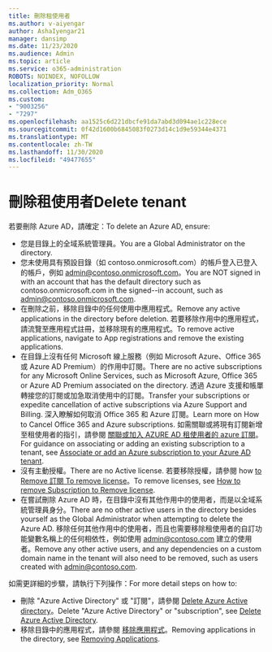 ```yaml
---
title: 刪除租使用者
ms.author: v-aiyengar
author: AshaIyengar21
manager: dansimp
ms.date: 11/23/2020
ms.audience: Admin
ms.topic: article
ms.service: o365-administration
ROBOTS: NOINDEX, NOFOLLOW
localization_priority: Normal
ms.collection: Adm_O365
ms.custom:
- "9003256"
- "7297"
ms.openlocfilehash: aa1525c6d221dbcfe91da7abd3d094ae1c228ece
ms.sourcegitcommit: 0f42d1600b6845083f0273d14c1d9e59344e4371
ms.translationtype: MT
ms.contentlocale: zh-TW
ms.lasthandoff: 11/30/2020
ms.locfileid: "49477655"
---
```

# <a name="delete-tenant"></a><span data-ttu-id="e2381-102">刪除租使用者</span><span class="sxs-lookup"><span data-stu-id="e2381-102">Delete tenant</span></span>

<span data-ttu-id="e2381-103">若要刪除 Azure AD，請確定：</span><span class="sxs-lookup"><span data-stu-id="e2381-103">To delete an Azure AD, ensure:</span></span>
- <span data-ttu-id="e2381-104">您是目錄上的全域系統管理員。</span><span class="sxs-lookup"><span data-stu-id="e2381-104">You are a Global Administrator on the directory.</span></span>
- <span data-ttu-id="e2381-105">您未使用具有預設目錄（如 contoso.onmicrosoft.com）的帳戶登入已登入的帳戶，例如 admin@contoso.onmicrosoft.com。</span><span class="sxs-lookup"><span data-stu-id="e2381-105">You are NOT signed in with an account that has the default directory such as contoso.onmicrosoft.com in the signed--in account, such as admin@contoso.onmicrosoft.com.</span></span>
- <span data-ttu-id="e2381-106">在刪除之前，移除目錄中的任何使用中應用程式。</span><span class="sxs-lookup"><span data-stu-id="e2381-106">Remove any active applications in the directory before deletion.</span></span> <span data-ttu-id="e2381-107">若要移除作用中的應用程式，請流覽至應用程式註冊，並移除現有的應用程式。</span><span class="sxs-lookup"><span data-stu-id="e2381-107">To remove active applications, navigate to App registrations and remove the existing applications.</span></span>
- <span data-ttu-id="e2381-108">在目錄上沒有任何 Microsoft 線上服務（例如 Microsoft Azure、Office 365 或 Azure AD Premium）的作用中訂閱。</span><span class="sxs-lookup"><span data-stu-id="e2381-108">There are no active subscriptions for any Microsoft Online Services, such as Microsoft Azure, Office 365 or Azure AD Premium associated on the directory.</span></span> <span data-ttu-id="e2381-109">透過 Azure 支援和帳單轉接您的訂閱或加急取消使用中的訂閱。</span><span class="sxs-lookup"><span data-stu-id="e2381-109">Transfer your subscriptions or expedite cancellation of active subscriptions via Azure Support and Billing.</span></span> <span data-ttu-id="e2381-110">深入瞭解如何取消 Office 365 和 Azure 訂閱。</span><span class="sxs-lookup"><span data-stu-id="e2381-110">Learn more on How to Cancel Office 365 and Azure subscriptions.</span></span> <span data-ttu-id="e2381-111">如需關聯或將現有訂閱新增至租使用者的指引，請參閱 [關聯或加入 AZURE AD 租使用者的 azure 訂閱](https://docs.microsoft.com/azure/active-directory/fundamentals/active-directory-how-subscriptions-associated-directory)。</span><span class="sxs-lookup"><span data-stu-id="e2381-111">For guidance on associating or adding an existing subscription to a tenant, see [Associate or add an Azure subscription to your Azure AD tenant](https://docs.microsoft.com/azure/active-directory/fundamentals/active-directory-how-subscriptions-associated-directory).</span></span>
- <span data-ttu-id="e2381-112">沒有主動授權。</span><span class="sxs-lookup"><span data-stu-id="e2381-112">There are no Active license.</span></span> <span data-ttu-id="e2381-113">若要移除授權，請參閱 how [to Remove 訂閱 To remove license](https://docs.microsoft.com/azure/active-directory/enterprise-users/directory-delete-howto#delete-a-subscription)。</span><span class="sxs-lookup"><span data-stu-id="e2381-113">To remove licenses, see [How to remove Subscription to Remove license](https://docs.microsoft.com/azure/active-directory/enterprise-users/directory-delete-howto#delete-a-subscription).</span></span>
- <span data-ttu-id="e2381-114">在嘗試刪除 Azure AD 時，在目錄中沒有其他作用中的使用者，而是以全域系統管理員身分。</span><span class="sxs-lookup"><span data-stu-id="e2381-114">There are no other active users in the directory besides yourself as the Global Administrator when attempting to delete the Azure AD.</span></span> <span data-ttu-id="e2381-115">移除任何其他作用中的使用者，而且也需要移除租使用者的自訂功能變數名稱上的任何相依性，例如使用 admin@contoso.com 建立的使用者。</span><span class="sxs-lookup"><span data-stu-id="e2381-115">Remove any other active users, and any dependencies on a custom domain name in the tenant will also need to be removed, such as users created with admin@contoso.com.</span></span>

<span data-ttu-id="e2381-116">如需更詳細的步驟，請執行下列操作：</span><span class="sxs-lookup"><span data-stu-id="e2381-116">For more detail steps on how to:</span></span>
- <span data-ttu-id="e2381-117">刪除 "Azure Active Directory" 或 "訂閱"，請參閱 [Delete Azure Active directory](https://docs.microsoft.com/azure/active-directory/users-groups-roles/directory-delete-howto)。</span><span class="sxs-lookup"><span data-stu-id="e2381-117">Delete "Azure Active Directory" or "subscription",  see [Delete Azure Active Directory](https://docs.microsoft.com/azure/active-directory/users-groups-roles/directory-delete-howto).</span></span>
- <span data-ttu-id="e2381-118">移除目錄中的應用程式，請參閱 [移除應用程式](https://docs.microsoft.com/azure/active-directory/develop/quickstart-remove-app)。</span><span class="sxs-lookup"><span data-stu-id="e2381-118">Removing applications in the directory, see [Removing Applications](https://docs.microsoft.com/azure/active-directory/develop/quickstart-remove-app).</span></span> 
